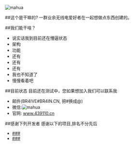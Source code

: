 ![mahua](http://www.439110.cn/src/tx2.png)

##这个是干嘛的?
一群业余无线电爱好者在一起想做点东西创建的。

##我们能干啥？

* 说实话我到目前还在懵逼状态
* 架构
* 功能
* 还有
* 还有
* 还有
* 我也不知道了
* 慢慢看着吧

##目前状态
目前还在测试中，您如果想加入我们可以联系我

* 邮件(BR4IVE#BR4IN.CN, 把#换成@)
* 微信:![mahua](http://img.summerdad.cc/单人二维码.png)
* 官网: www.439110.cn


##感谢下列开发者
感谢以下的项目,排名不分先后

* [###](http://###/)
* [###](http://###/)


